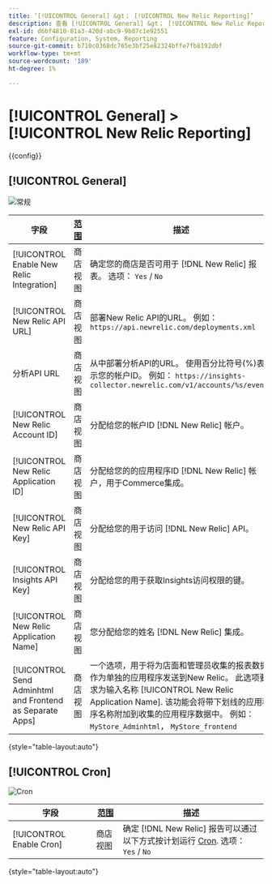 ```yaml
---
title: ’[!UICONTROL General] &gt； [!UICONTROL New Relic Reporting]’
description: 查看 [!UICONTROL General] &gt； [!UICONTROL New Relic Reporting] 商务管理员页面。
exl-id: d6bf4810-81a3-420d-abc9-9b87c1e92551
feature: Configuration, System, Reporting
source-git-commit: b710c0368dc765e3bf25e82324bffe7fb8192dbf
workflow-type: tm+mt
source-wordcount: '189'
ht-degree: 1%

---
```


# [!UICONTROL General] > [!UICONTROL New Relic Reporting]

{{config}}

## [!UICONTROL General]

![常规](./assets/new-relic-reporting-general.png)<!-- zoom -->

<!-- [General](https://docs.magento.com/user-guide/reports/new-relic-reporting.html) -->

| 字段 | [范围](../../getting-started/websites-stores-views.md#scope-settings) | 描述 |
|--- |--- |--- |
| [!UICONTROL Enable New Relic Integration] | 商店视图 | 确定您的商店是否可用于 [!DNL New Relic] 报表。 选项： `Yes` / `No` |
| [!UICONTROL New Relic API URL] | 商店视图 | 部署New Relic API的URL。 例如： `https://api.newrelic.com/deployments.xml` |
| 分析API URL | 商店视图 | 从中部署分析API的URL。 使用百分比符号(%)表示您的帐户ID。 例如： `https://insights-collector.newrelic.com/v1/accounts/%s/events` |
| [!UICONTROL New Relic Account ID] | 商店视图 | 分配给您的帐户ID [!DNL New Relic] 帐户。 |
| [!UICONTROL New Relic Application ID] | 商店视图 | 分配给您的的应用程序ID [!DNL New Relic] 帐户，用于Commerce集成。 |
| [!UICONTROL New Relic API Key] | 商店视图 | 分配给您的用于访问 [!DNL New Relic] API。 |
| [!UICONTROL Insights API Key] | 商店视图 | 分配给您的用于获取Insights访问权限的键。 |
| [!UICONTROL New Relic Application Name] | 商店视图 | 您分配给您的姓名 [!DNL New Relic] 集成。 |
| [!UICONTROL Send Adminhtml and Frontend as Separate Apps] | 商店视图 | 一个选项，用于将为店面和管理员收集的报表数据作为单独的应用程序发送到New Relic。 此选项要求为输入名称 [!UICONTROL New Relic Application Name]. 该功能会将带下划线的应用程序名称附加到收集的应用程序数据中。 例如： `MyStore_Adminhtml`， `MyStore_frontend` |

{style="table-layout:auto"}

## [!UICONTROL Cron]

![Cron](./assets/new-relic-reporting-cron.png)<!-- zoom -->

<!-- Cron](https://docs.magento.com/user-guide/system/cron.html) -->

| 字段 | [范围](../../getting-started/websites-stores-views.md#scope-settings) | 描述 |
|--- |--- |--- |
| [!UICONTROL Enable Cron] | 商店视图 | 确定 [!DNL New Relic] 报告可以通过以下方式按计划运行 [Cron](../../systems/cron.md). 选项： `Yes` / `No` |

{style="table-layout:auto"}

